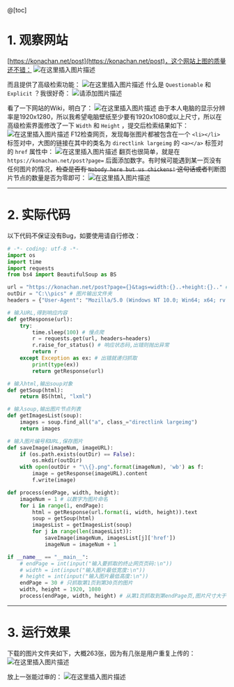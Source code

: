 @[toc]

# 1. 观察网站
[https://konachan.net/post](https://konachan.net/post)，这个网站上图的质量还不错：
![在这里插入图片描述](https://img-blog.csdnimg.cn/3d13d7c0f5dc4ab0a56269babddcb124.png?x-oss-process=image/watermark,type_ZmFuZ3poZW5naGVpdGk,shadow_10,text_aHR0cHM6Ly9ibG9nLmNzZG4ubmV0L215UmVhbGl6YXRpb24=,size_16,color_FFFFFF,t_70)

而且提供了高级检索功能：
![在这里插入图片描述](https://img-blog.csdnimg.cn/0ef892a84c0b487090366a6a840ea7b6.png?x-oss-process=image/watermark,type_ZmFuZ3poZW5naGVpdGk,shadow_10,text_aHR0cHM6Ly9ibG9nLmNzZG4ubmV0L215UmVhbGl6YXRpb24=,size_16,color_FFFFFF,t_70)
什么是 `Questionable` 和 `Explicit` ？我很好奇：
![请添加图片描述](https://img-blog.csdnimg.cn/49b9d2f923a046b69346af92009da84d.gif)

看了一下网站的Wiki，明白了：
![在这里插入图片描述](https://img-blog.csdnimg.cn/52a788bc120e4475a6eea6d960eb82ed.png?x-oss-process=image/watermark,type_ZmFuZ3poZW5naGVpdGk,shadow_10,text_aHR0cHM6Ly9ibG9nLmNzZG4ubmV0L215UmVhbGl6YXRpb24=,size_16,color_FFFFFF,t_70)
由于本人电脑的显示分辨率是1920x1280，所以我希望电脑壁纸至少要有1920x1080或以上尺寸，所以在高级检索界面修改了一下 `Width` 和 `Height` ，提交后检索结果如下：
![在这里插入图片描述](https://img-blog.csdnimg.cn/1e13c6728f874024be6f6a32ebec260f.png?x-oss-process=image/watermark,type_ZmFuZ3poZW5naGVpdGk,shadow_10,text_aHR0cHM6Ly9ibG9nLmNzZG4ubmV0L215UmVhbGl6YXRpb24=,size_16,color_FFFFFF,t_70)
F12检查网页，发现每张图片都被包含在一个 `<li></li>` 标签对中，大图的链接在其中的类名为 `directlink largeimg` 的 `<a></a>` 标签对的 `href` 属性中：
![在这里插入图片描述](https://img-blog.csdnimg.cn/4d418d369f234402978d6f91ca1dfbe1.png?x-oss-process=image/watermark,type_ZmFuZ3poZW5naGVpdGk,shadow_10,text_aHR0cHM6Ly9ibG9nLmNzZG4ubmV0L215UmVhbGl6YXRpb24=,size_16,color_FFFFFF,t_70)
翻页也很简单，就是在 `https://konachan.net/post?page=` 后面添加数字。有时候可能遇到某一页没有任何图片的情况，~~检查是否有 `Nobody here but us chickens!` 这句话或者~~判断图片节点的数量是否为零即可：
![在这里插入图片描述](https://img-blog.csdnimg.cn/be8df1c62e8f4e7d89bb0c1750d12e37.png?x-oss-process=image/watermark,type_ZmFuZ3poZW5naGVpdGk,shadow_10,text_aHR0cHM6Ly9ibG9nLmNzZG4ubmV0L215UmVhbGl6YXRpb24=,size_16,color_FFFFFF,t_70)

---
# 2. 实际代码
以下代码不保证没有Bug，如要使用请自行修改：
```py
# -*- coding: utf-8 -*-
import os
import time
import requests
from bs4 import BeautifulSoup as BS

url = "https://konachan.net/post?page={}&tags=width:{}..+height:{}.." # 页面,宽度下限,高度下限
outDir = "C:\\pics" # 图片输出文件夹
headers = {"User-Agent": "Mozilla/5.0 (Windows NT 10.0; Win64; x64; rv:91.0) Gecko/20100101 Firefox/91.0"}

# 输入URL,得到响应内容
def getResponse(url):
    try:
    	time.sleep(100) # 慢点爬
        r = requests.get(url, headers=headers)
        r.raise_for_status() # 响应状态码,出错则抛出异常 
        return r
    except Exception as ex: # 出错就递归抓取
        print(type(ex)) 
        return getResponse(url)

# 输入html,输出soup对象
def getSoup(html):
    return BS(html, "lxml")

# 输入soup,输出图片节点列表
def getImagesList(soup):
    images = soup.find_all("a", class_="directlink largeimg")
    return images

# 输入图片编号和URL,保存图片
def saveImage(imageNum, imageURL):
    if (os.path.exists(outDir) == False):
        os.mkdir(outDir)
    with open(outDir + "\\{}.png".format(imageNum), 'wb') as f:
        image = getResponse(imageURL).content
        f.write(image)

def process(endPage, width, height):
    imageNum = 1 # 以数字为图片命名
    for i in range(1, endPage):
        html = getResponse(url.format(i, width, height)).text
        soup = getSoup(html)
        imagesList = getImagesList(soup)
        for j in range(len(imagesList)):
            saveImage(imageNum, imagesList[j]['href'])
            imageNum = imageNum + 1

if __name__ == "__main__":
    # endPage = int(input("输入要抓取的终止网页页码:\n"))
    # width = int(input("输入图片最低宽度:\n"))
    # height = int(input("输入图片最低高度:\n"))
    endPage = 30 # 只抓取第1页到第30页的图片
    width, height = 1920, 1080
    process(endPage, width, height) # 从第1页抓取到第endPage页,图片尺寸大于(width,height)
```
---
# 3. 运行效果
下载的图片文件夹如下，大概263张，因为有几张是用户重复上传的：
![在这里插入图片描述](https://img-blog.csdnimg.cn/293f1c745412489ca9e3b5bb9225ec33.png?x-oss-process=image/watermark,type_ZmFuZ3poZW5naGVpdGk,shadow_10,text_aHR0cHM6Ly9ibG9nLmNzZG4ubmV0L215UmVhbGl6YXRpb24=,size_16,color_FFFFFF,t_70)

放上一张能过审的：
![在这里插入图片描述](https://img-blog.csdnimg.cn/ac4302bda2bb4edcae554cb66277aee6.png?x-oss-process=image/watermark,type_ZmFuZ3poZW5naGVpdGk,shadow_10,text_aHR0cHM6Ly9ibG9nLmNzZG4ubmV0L215UmVhbGl6YXRpb24=,size_16,color_FFFFFF,t_70)


